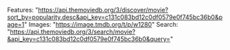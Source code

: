 Features: "https://api.themoviedb.org/3/discover/movie?sort_by=popularity.desc&api_key=c131c083bd12c0df0579e0f745bc36b0&page=1"
Images: "https://image.tmdb.org/t/p/w1280"
Search: "https://api.themoviedb.org/3/search/movie?&api_key=c131c083bd12c0df0579e0f745bc36b0&query="
